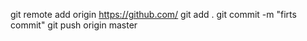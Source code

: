 git remote add origin https://github.com/
git add .
git commit -m "firts commit"
git push origin master